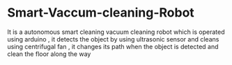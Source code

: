 # Smart-Vaccum-cleaning-Robot

It is a autonomous smart cleaning vacuum cleaning robot which is operated using arduino , it detects the object by using ultrasonic sensor and cleans using centrifugal fan , it changes its path when the object is detected and clean the floor along the way
